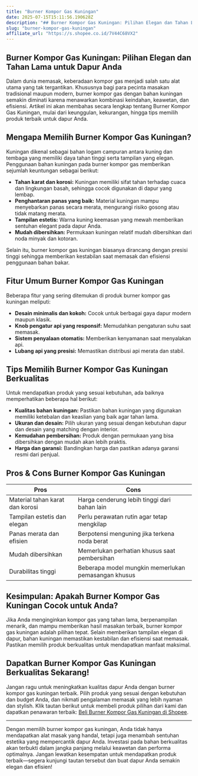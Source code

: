 ```yaml
---
title: "Burner Kompor Gas Kuningan"
date: 2025-07-15T15:11:56.190628Z
description: "## Burner Kompor Gas Kuningan: Pilihan Elegan dan Tahan Lama untuk Dapur Anda..."
slug: "burner-kompor-gas-kuningan"
affiliate_url: "https://s.shopee.co.id/7V44C68VX2"
---
```

## Burner Kompor Gas Kuningan: Pilihan Elegan dan Tahan Lama untuk Dapur Anda

Dalam dunia memasak, keberadaan kompor gas menjadi salah satu alat utama yang tak tergantikan. Khususnya bagi para pecinta masakan tradisional maupun modern, burner kompor gas dengan bahan kuningan semakin diminati karena menawarkan kombinasi keindahan, keawetan, dan efisiensi. Artikel ini akan membahas secara lengkap tentang Burner Kompor Gas Kuningan, mulai dari keunggulan, kekurangan, hingga tips memilih produk terbaik untuk dapur Anda.

## Mengapa Memilih Burner Kompor Gas Kuningan?

Kuningan dikenal sebagai bahan logam campuran antara kuning dan tembaga yang memiliki daya tahan tinggi serta tampilan yang elegan. Penggunaan bahan kuningan pada burner kompor gas memberikan sejumlah keuntungan sebagai berikut:

- **Tahan karat dan korosi:** Kuningan memiliki sifat tahan terhadap cuaca dan lingkungan basah, sehingga cocok digunakan di dapur yang lembap.
- **Penghantaran panas yang baik:** Material kuningan mampu menyebarkan panas secara merata, mengurangi risiko gosong atau tidak matang merata.
- **Tampilan estetis:** Warna kuning keemasan yang mewah memberikan sentuhan elegant pada dapur Anda.
- **Mudah dibersihkan:** Permukaan kuningan relatif mudah dibersihkan dari noda minyak dan kotoran.

Selain itu, burner kompor gas kuningan biasanya dirancang dengan presisi tinggi sehingga memberikan kestabilan saat memasak dan efisiensi penggunaan bahan bakar.

## Fitur Umum Burner Kompor Gas Kuningan

Beberapa fitur yang sering ditemukan di produk burner kompor gas kuningan meliputi:

- **Desain minimalis dan kokoh:** Cocok untuk berbagai gaya dapur modern maupun klasik.
- **Knob pengatur api yang responsif:** Memudahkan pengaturan suhu saat memasak.
- **Sistem penyalaan otomatis:** Memberikan kenyamanan saat menyalakan api.
- **Lubang api yang presisi:** Memastikan distribusi api merata dan stabil.

## Tips Memilih Burner Kompor Gas Kuningan Berkualitas

Untuk mendapatkan produk yang sesuai kebutuhan, ada baiknya memperhatikan beberapa hal berikut:

- **Kualitas bahan kuningan:** Pastikan bahan kuningan yang digunakan memiliki ketebalan dan keaslian yang baik agar tahan lama.
- **Ukuran dan desain:** Pilih ukuran yang sesuai dengan kebutuhan dapur dan desain yang matching dengan interior.
- **Kemudahan pembersihan:** Produk dengan permukaan yang bisa dibersihkan dengan mudah akan lebih praktis.
- **Harga dan garansi:** Bandingkan harga dan pastikan adanya garansi resmi dari penjual.

## Pros & Cons Burner Kompor Gas Kuningan

| **Pros**                                   | **Cons**                                    |
|--------------------------------------------|----------------------------------------------|
| Material tahan karat dan korosi          | Harga cenderung lebih tinggi dari bahan lain|
| Tampilan estetis dan elegan              | Perlu perawatan rutin agar tetap mengkilap |
| Panas merata dan efisien                  | Berpotensi menguning jika terkena noda berat|
| Mudah dibersihkan                        | Memerlukan perhatian khusus saat pembersihan|
| Durabilitas tinggi                       | Beberapa model mungkin memerlukan pemasangan khusus|

## Kesimpulan: Apakah Burner Kompor Gas Kuningan Cocok untuk Anda?

Jika Anda menginginkan kompor gas yang tahan lama, berpenampilan menarik, dan mampu memberikan hasil masakan terbaik, burner kompor gas kuningan adalah pilihan tepat. Selain memberikan tampilan elegan di dapur, bahan kuningan memastikan kestabilan dan efisiensi saat memasak. Pastikan memilih produk berkualitas untuk mendapatkan manfaat maksimal.

## Dapatkan Burner Kompor Gas Kuningan Berkualitas Sekarang!

Jangan ragu untuk meningkatkan kualitas dapur Anda dengan burner kompor gas kuningan terbaik. Pilih produk yang sesuai dengan kebutuhan dan budget Anda, dan nikmati pengalaman memasak yang lebih nyaman dan stylish. Klik tautan berikut untuk membeli produk pilihan dari kami dan dapatkan penawaran terbaik: [Beli Burner Kompor Gas Kuningan di Shopee](https://s.shopee.co.id/7V44C68VX2).

---

Dengan memilih burner kompor gas kuningan, Anda tidak hanya mendapatkan alat masak yang handal, tetapi juga menambah sentuhan estetika yang mempercantik dapur Anda. Investasi pada bahan berkualitas akan terbukti dalam jangka panjang melalui keawetan dan performa optimalnya. Jangan lewatkan kesempatan untuk mendapatkan produk terbaik—segera kunjungi tautan tersebut dan buat dapur Anda semakin elegan dan efisien!